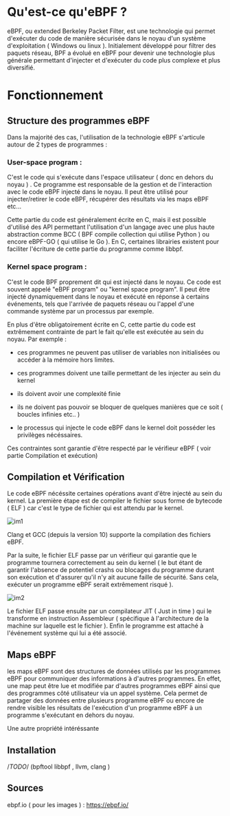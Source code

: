 

# Qu'est-ce qu'eBPF ? 

eBPF, ou extended Berkeley Packet Filter, est une technologie qui permet d'exécuter du code de manière sécurisée dans le noyau d'un système d'exploitation ( Windows ou linux ). Initialement développé pour filtrer des paquets réseau, BPF a évolué en eBPF pour devenir une technologie plus générale permettant d'injecter et d'exécuter du code plus complexe et plus diversifié.



# Fonctionnement 

## Structure des programmes eBPF

Dans la majorité des cas, l'utilisation de la technologie eBPF s'articule autour de 2 types de programmes :

### User-space program :
C'est le code qui s'exécute dans l'espace utilisateur ( donc en dehors du noyau ) . Ce programme est responsable de la gestion et de l'interaction avec le code eBPF injecté dans le noyau. Il peut être utilisé pour injecter/retirer le code eBPF, récupérer des résultats via les maps eBPF etc...

Cette partie du code est généralement écrite en C, mais il est possible d'utilisé des API permettant l'utilisation d'un langage avec une plus haute abstraction comme BCC ( BPF compile collection qui utilise Python ) ou encore eBPF-GO ( qui utilise le Go ). En C, certaines librairies existent pour faciliter l'écriture de cette partie du programme comme libbpf. 

### Kernel space program :

C'est le code BPF proprement dit qui est injecté dans le noyau. Ce code est souvent appelé "eBPF program" ou "kernel space program". 
Il peut être injecté dynamiquement dans le noyau et exécuté en réponse à certains événements, tels que l'arrivée de paquets réseau ou l'appel d'une commande système par un processus par exemple. 

En plus d'être obligatoirement écrite en C, cette partie du code est extrêmement contrainte de part le fait qu'elle est exécutée au sein du noyau. Par exemple :
    
- ces programmes ne peuvent pas utiliser de variables non initialisées ou accéder à la mémoire hors limites.

- ces programmes doivent une taille permettant de les injecter au sein du kernel 

- ils doivent avoir une complexité finie

- ils ne doivent pas pouvoir se bloquer de quelques manières que ce soit ( boucles infinies etc.. )

- le processus qui injecte le code eBPF dans le kernel doit posséder les privilèges nécéssaires. 

Ces contraintes sont garantie d'être respecté par le vérifieur eBPF ( voir partie Compilation et exécution)


## Compilation et Vérification

Le code eBPF nécéssite certaines opérations avant d'être injecté au sein du kernel. La première étape est de compiler le fichier sous forme de bytecode ( ELF ) car c'est le type de fichier qui est attendu par le kernel. 

![im1](https://ebpf.io/static/a7160cd231b062b321f2a479a4d0848f/9180b/clang.png "compilation d'un programme eBPF en fichier ELF")

Clang et GCC (depuis la version 10) supporte la compilation des fichiers eBPF.



Par la suite, le fichier ELF passe par un vérifieur qui garantie que le programme tournera correctement au sein du kernel ( le but étant de garantir l'absence de potentiel crashs ou blocages du programme durant son exécution et d'assurer qu'il n'y ait aucune faille de sécurité. Sans cela, exécuter un programme eBPF serait extrêmement risqué ). 

![im2](https://ebpf.io/static/7eec5ccd8f6fbaf055256da4910acd5a/b5f15/loader.png "Processus d'exécution d'un programme eBPF: de la vérification à l'injection au sein du kernel")


Le fichier ELF passe ensuite par un compilateur JIT ( Just in time ) qui le transforme en instruction Assembleur ( spécifique à l'architecture de la machine sur laquelle est le fichier ). Enfin le programme est attaché à l'événement système qui lui a été associé. 



## Maps eBPF 

les maps eBPF sont des structures de données utilisés par les programmes eBPF pour communiquer des informations à d'autres programmes. En effet, une map peut être lue et modifiée par d'autres programmes eBPF ainsi que des programmes côté utilisateur via un appel système. Cela permet de partager des données entre plusieurs programme eBPF ou encore de rendre visible les résultats de l'exécution d'un programme eBPF à un programme s'exécutant en dehors du noyau. 


Une autre propriété intéréssante 

## Installation
/*TODO*/ (bpftool libbpf , llvm, clang )


## Sources

ebpf.io ( pour les images ) : https://ebpf.io/








